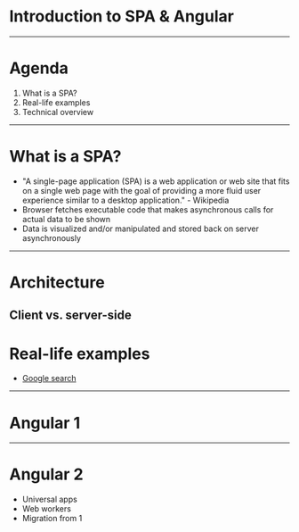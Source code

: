 # Introduction to SPA & Angular

---

# Agenda

1. What is a SPA?
2. Real-life examples
3. Technical overview

---

# What is a SPA?

- "A single-page application (SPA) is a web application or web site that fits on a single web page with the goal of providing a more fluid user experience similar to a desktop application." - Wikipedia
- Browser fetches executable code that makes asynchronous calls for actual data to be shown
- Data is visualized and/or manipulated and stored back on server asynchronously

---
# Architecture

Client vs. server-side
---
# Real-life examples

- [Google search](http://www.google.com)

---
# Angular 1

---
# Angular 2
- Universal apps
- Web workers
- Migration from 1
